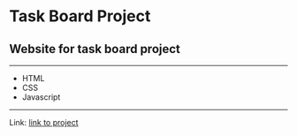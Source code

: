 # Task Board Project
## Website for task board project
---
- HTML
- CSS
- Javascript
---
Link: [link to project](https://marozz91.github.io/Task-Borad---Project/)
